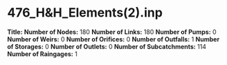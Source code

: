 # 476_H&H_Elements(2).inp
**Title:** 
**Number of Nodes:** 180
**Number of Links:** 180
**Number of Pumps:** 0
**Number of Weirs:** 0
**Number of Orifices:** 0
**Number of Outfalls:** 1
**Number of Storages:** 0
**Number of Outlets:** 0
**Number of Subcatchments:** 114
**Number of Raingages:** 1
